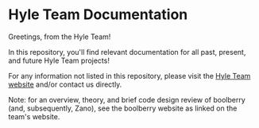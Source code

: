 # Hyle Team Documentation

Greetings, from the Hyle Team!

In this repository, you'll find relevant documentation for all past, present, and future Hyle Team projects!

For any information not listed in this repository, please visit the [Hyle Team website](https://hyle.io/) and/or contact us directly.

Note: for an overview, theory, and brief code design review of boolberry (and, subsequently, Zano), see the boolberry website as linked on the team's website.
